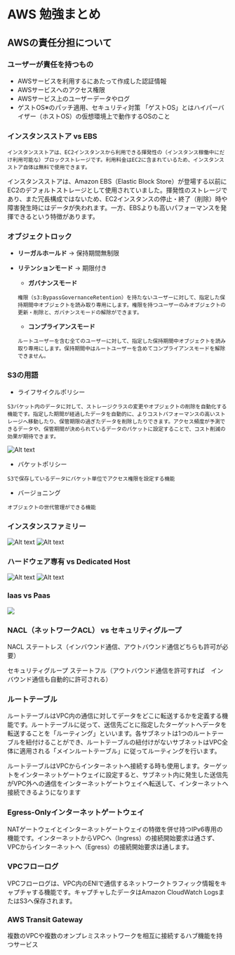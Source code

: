 # AWS 勉強まとめ

## AWSの責任分担について

### ユーザーが責任を持つもの

- AWSサービスを利用するにあたって作成した認証情報
- AWSサービスへのアクセス権限
- AWSサービス上のユーザーデータやログ
- ゲストOS※のパッチ適用、セキュリティ対策
「ゲストOS」とはハイパーバイザー（ホストOS）の仮想環境上で動作するOSのこと

### インスタンスストア vs  EBS

```
インスタンスストアは、EC2インスタンスから利用できる揮発性の（インスタンス稼働中にだけ利用可能な）ブロックストレージです。利用料金はEC2に含まれているため、インスタンスストア自体は無料で使用できます。
```

インスタンスストアは、Amazon EBS（Elastic Block Store）が登場する以前にEC2のデフォルトストレージとして使用されていました。揮発性のストレージであり、また冗長構成ではないため、EC2インスタンスの停止・終了（削除）時や障害発生時にはデータが失われます。一方、EBSよりも高いパフォーマンスを発揮できるという特徴があります。


### オブジェクトロック

- **リーガルホールド** →  保持期間無制限
  
- **リテンションモード** → 期限付き
  - **ガバナンスモード**

  ```
  権限（s3:BypassGovernanceRetention）を持たないユーザーに対して、指定した保持期間中オブジェクトを読み取り専用にします。権限を持つユーザーのみオブジェクトの更新・削除と、ガバナンスモードの解除ができます。
  ```
  - **コンプライアンスモード**

  ```
  ルートユーザーを含む全てのユーザーに対して、指定した保持期間中オブジェクトを読み取り専用にします。保持期間中はルートユーザーを含めてコンプライアンスモードを解除できません。
  ```

### S3の用語

- ライフサイクルポリシー
```
S3バケット内のデータに対して、ストレージクラスの変更やオブジェクトの削除を自動化する機能です。指定した期間が経過したデータを自動的に、よりコストパフォーマンスの高いストレージへ移動したり、保管期限の過ぎたデータを削除したりできます。アクセス頻度が予測できるデータや、保管期間が決められているデータのバケットに設定することで、コスト削減の効果が期待できます。
```
![Alt text](IMG_6382.png)
- バケットポリシー
```
S3で保存しているデータにバケット単位でアクセス権限を設定する機能
```
- バージョニング
```
オブジェクトの世代管理ができる機能
```

### インスタンスファミリー
![Alt text](IMG_6387.png)
![Alt text](IMG_6386.png)

### ハードウェア専有 vs Dedicated Host
![Alt text](IMG_6385.png)
![Alt text](IMG_6384.png)

### Iaas vs Paas
![](<Infrastructure as a Service.png>)

### NACL（ネットワークACL） vs セキュリティグループ

NACL
ステートレス（インバウンド通信、アウトバウンド通信どちらも許可が必要）

セキュリティグループ
ステートフル（アウトバウンド通信を許可すれば　インバウンド通信も自動的に許可される）

### ルートテーブル

ルートテーブルはVPC内の通信に対してデータをどこに転送するかを定義する機能です。ルートテーブルに従って、送信先ごとに指定したターゲットへデータを転送することを「ルーティング」といいます。各サブネットは1つのルートテーブルを紐付けることができ、ルートテーブルの紐付けがないサブネットはVPC全体に適用される「メインルートテーブル」に従ってルーティングを行います。

ルートテーブルはVPCからインターネットへ接続する時も使用します。ターゲットをインターネットゲートウェイに設定すると、サブネット内に発生した送信先がVPC外への通信をインターネットゲートウェイへ転送して、インターネットへ接続できるようになります

### Egress-Onlyインターネットゲートウェイ

NATゲートウェイとインターネットゲートウェイの特徴を併せ持つIPv6専用の機能です。インターネットからVPCへ（Ingress）の接続開始要求は通さず、VPCからインターネットへ（Egress）の接続開始要求は通します。


### VPCフローログ

VPCフローログは、VPC内のENIで通信するネットワークトラフィック情報をキャプチャする機能です。キャプチャしたデータはAmazon CloudWatch LogsまたはS3へ保存されます。

### AWS Transit Gateway

複数のVPCや複数のオンプレミスネットワークを相互に接続するハブ機能を持つサービス
